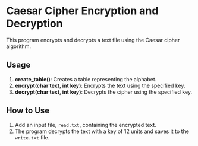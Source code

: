 # Caesar Cipher Encryption and Decryption

This program encrypts and decrypts a text file using the Caesar cipher algorithm.

## Usage

1. **create_table()**: Creates a table representing the alphabet.
2. **encrypt(char text, int key)**: Encrypts the text using the specified key.
3. **decrypt(char text, int key)**: Decrypts the cipher using the specified key.

## How to Use

1. Add an input file, `read.txt`, containing the encrypted text.
2. The program decrypts the text with a key of 12 units and saves it to the `write.txt` file.
